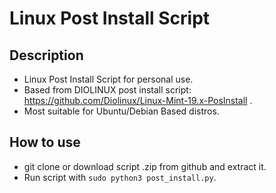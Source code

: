 # Linux Post Install Script

## Description
- Linux Post Install Script for personal use.
- Based from DIOLINUX post install script: https://github.com/Diolinux/Linux-Mint-19.x-PosInstall .
- Most suitable for Ubuntu/Debian Based distros.

## How to use
- git clone or download script .zip from github and extract it.
- Run script with `sudo python3 post_install.py`.
